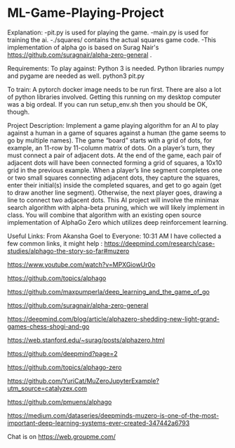 # ML-Game-Playing-Project
Explanation:
  -pit.py is used for playing the game.
  -main.py is used for training the ai.
  -./squares/ contains the actual squares game code.
  -This implementation of alpha go is based on Surag Nair's https://github.com/suragnair/alpha-zero-general .

Requirements:
  To play against: Python 3 is needed. 
  Python libraries numpy and pygame are needed as well. python3 pit.py

To train:
  A pytorch docker image needs to be run first. There are also a lot of python libraries involved.
  Getting this running on my desktop computer was a big ordeal. If you can run setup_env.sh then you should be OK, though. 

Project Description:
Implement a game playing algorithm for an AI to play against a human in a game of squares against a human (the game seems to go by multiple names). The game “board” starts with a grid of dots, for example, an 11-row by 11-column matrix of dots. On a player’s turn, they must connect a pair of adjacent dots. At the end of the game, each pair of adjacent dots will have been connected forming a grid of squares, a 10x10 grid in the previous example. When a player’s line segment completes one or two small squares connecting adjacent dots, they capture the squares, enter their initial(s) inside the completed squares, and get to go again (get to draw another line segment). Otherwise, the next player goes, drawing a line to connect two adjacent dots.
This AI project will involve the minimax search algorithm with alpha-beta pruning, which we will likely implement in class. You will combine that algorithm with an existing open source implementation of AlphaGo Zero which utilizes deep reinforcement learning.

Useful Links:
From Akansha Goel to Everyone:  10:31 AM
I have collected a few common links, it might help :
  https://deepmind.com/research/case-studies/alphago-the-story-so-far#muzero

  https://www.youtube.com/watch?v=MPXGiowUr0o

  https://github.com/topics/alphago

  https://github.com/maxpumperla/deep_learning_and_the_game_of_go

  https://github.com/suragnair/alpha-zero-general

  https://deepmind.com/blog/article/alphazero-shedding-new-light-grand-games-chess-shogi-and-go

  https://web.stanford.edu/~surag/posts/alphazero.html

  https://github.com/deepmind?page=2

  https://github.com/topics/alphago-zero

  https://github.com/YuriCat/MuZeroJupyterExample?utm_source=catalyzex.com

  https://github.com/pmuens/alphago

  https://medium.com/dataseries/deepminds-muzero-is-one-of-the-most-important-deep-learning-systems-ever-created-347442a6793

Chat is on 
  https://web.groupme.com/
